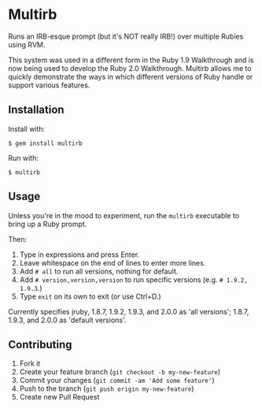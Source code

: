 # Multirb

Runs an IRB-esque prompt (but it's NOT really IRB!) over multiple Rubies using RVM.

This system was used in a different form in the Ruby 1.9 Walkthrough and is now
being used to develop the Ruby 2.0 Walkthrough. Multirb allows me to quickly
demonstrate the ways in which different versions of Ruby handle or support
various features.

## Installation

Install with:

    $ gem install multirb

Run with:

    $ multirb

## Usage

Unless you're in the mood to experiment, run the `multirb` executable to
bring up a Ruby prompt.

Then:

1. Type in expressions and press Enter.
2. Leave whitespace on the end of lines to enter more lines.
3. Add `# all` to run all versions, nothing for default.
4. Add `# version,version,version` to run specific versions (e.g. `# 1.9.2, 1.9.3`.)
5. Type `exit` on its own to exit (or use Ctrl+D.)

Currently specifies jruby, 1.8.7, 1.9.2, 1.9.3, and 2.0.0 as 'all versions'; 1.8.7, 1.9.3, and 2.0.0 as 'default versions'.

## Contributing

1. Fork it
2. Create your feature branch (`git checkout -b my-new-feature`)
3. Commit your changes (`git commit -am 'Add some feature'`)
4. Push to the branch (`git push origin my-new-feature`)
5. Create new Pull Request
